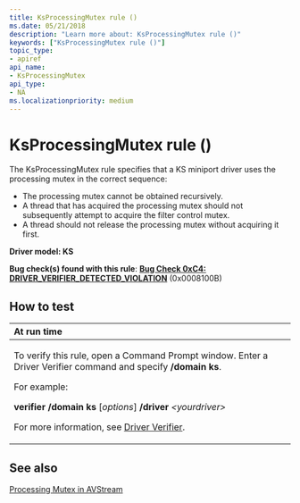 ```yaml
---
title: KsProcessingMutex rule ()
ms.date: 05/21/2018
description: "Learn more about: KsProcessingMutex rule ()"
keywords: ["KsProcessingMutex rule ()"]
topic_type:
- apiref
api_name:
- KsProcessingMutex
api_type:
- NA
ms.localizationpriority: medium
---
```


# KsProcessingMutex rule ()


The KsProcessingMutex rule specifies that a KS miniport driver uses the processing mutex in the correct sequence:

-   The processing mutex cannot be obtained recursively.
-   A thread that has acquired the processing mutex should not subsequently attempt to acquire the filter control mutex.
-   A thread should not release the processing mutex without acquiring it first.

**Driver model: KS**

**Bug check(s) found with this rule**: [**Bug Check 0xC4: DRIVER\_VERIFIER\_DETECTED\_VIOLATION**](../debugger/bug-check-0xc4--driver-verifier-detected-violation.md) (0x0008100B)


## How to test

<table>
<colgroup>
<col width="100%" />
</colgroup>
<thead>
<tr class="header">
<th align="left">At run time</th>
</tr>
</thead>
<tbody>
<tr class="odd">
<td align="left"><p>To verify this rule, open a Command Prompt window. Enter a Driver Verifier command and specify <strong>/domain ks</strong>.</p>
<p>For example:</p>
<p><strong>verifier /domain ks</strong> [<em>options</em>] <strong>/driver</strong> <em>&lt;yourdriver&gt;</em></p>
<p>For more information, see <a href="/windows-hardware/drivers/devtest/driver-verifier" data-raw-source="[Driver Verifier](./driver-verifier.md)">Driver Verifier</a>.</p></td>
</tr>
</tbody>
</table>

 

## See also

[Processing Mutex in AVStream](../stream/processing-mutex-in-avstream.md)
